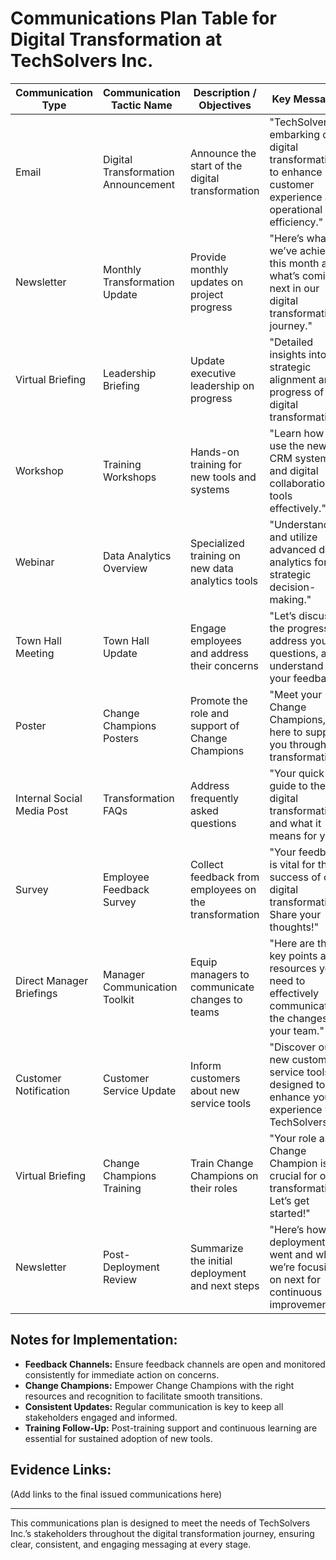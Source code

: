 
# Communications Plan Table for Digital Transformation at TechSolvers Inc.

| Communication Type         | Communication Tactic Name   | Description / Objectives                          | Key Messages                                                                                  | Channel(s)                      | Stakeholder(s) / Audience(s)                 | Event Date      | Owner                      | Reviewer                  | Sender                        | Notes  | Status        | Evidence |
|----------------------------|-----------------------------|---------------------------------------------------|------------------------------------------------------------------------------------------------|---------------------------------|---------------------------------------------|-----------------|----------------------------|---------------------------|-------------------------------|--------|---------------|----------|
| Email                      | Digital Transformation Announcement | Announce the start of the digital transformation | "TechSolvers is embarking on a digital transformation to enhance customer experience and operational efficiency." | Email, Intranet Portal         | All Employees, Customers, Business Partners | Month 1         | Communications Specialist  | HR Lead, Executive Sponsor | Communications Specialist     |        | Not started   |          |
| Newsletter                 | Monthly Transformation Update | Provide monthly updates on project progress      | "Here’s what we’ve achieved this month and what’s coming next in our digital transformation journey." | Email, Intranet Portal         | All Employees, Customers, Business Partners | Ongoing Monthly | Communications Specialist  | HR Lead, Project Manager   | Communications Specialist     |        | Not started   |          |
| Virtual Briefing           | Leadership Briefing          | Update executive leadership on progress          | "Detailed insights into the strategic alignment and progress of the digital transformation."               | Video Conference, Intranet Portal | Executive Leadership                    | Quarterly        | Project Manager            | Executive Sponsor          | Project Manager              |        | Not started   |          |
| Workshop                   | Training Workshops           | Hands-on training for new tools and systems      | "Learn how to use the new CRM system and digital collaboration tools effectively."                         | In-person, Online               | Frontline Employees, IT Department, HR  | Months 7-9       | HR Lead, IT Lead           | Data Analytics Lead        | HR Lead, IT Lead             |        | Not started   |          |
| Webinar                    | Data Analytics Overview      | Specialized training on new data analytics tools | "Understand and utilize advanced data analytics for strategic decision-making."                            | Online                         | Data Analytics Team                     | Month 8          | Data Analytics Lead        | Project Manager            | Data Analytics Lead          |        | Not started   |          |
| Town Hall Meeting          | Town Hall Update             | Engage employees and address their concerns      | "Let’s discuss the progress, address your questions, and understand your feedback."                         | In-person, Video Conference     | All Employees                            | Monthly          | Communications Specialist  | HR Lead, Executive Sponsor | Executive Sponsor            |        | Not started   |          |
| Poster                     | Change Champions Posters     | Promote the role and support of Change Champions | "Meet your Change Champions, here to support you through this transformation."                              | Office Posters, Intranet Portal | All Employees                            | Month 7          | HR Lead                    | Project Manager            | HR Lead                      |        | Not started   |          |
| Internal Social Media Post | Transformation FAQs          | Address frequently asked questions               | "Your quick guide to the digital transformation and what it means for you."                                 | Internal Social Media, Intranet Portal | All Employees, Customers        | Ongoing          | Communications Specialist  | HR Lead, Project Manager   | Communications Specialist     |        | Not started   |          |
| Survey                     | Employee Feedback Survey     | Collect feedback from employees on the transformation | "Your feedback is vital for the success of our digital transformation. Share your thoughts!"                 | Email, Intranet Portal         | All Employees                            | Quarterly        | HR Lead, Project Manager   | HR Lead                    | HR Lead, Project Manager     |        | Not started   |          |
| Direct Manager Briefings   | Manager Communication Toolkit | Equip managers to communicate changes to teams   | "Here are the key points and resources you need to effectively communicate the changes to your team."        | Email, Intranet Portal         | Managers                                | Ongoing          | HR Lead, Communications Specialist | Executive Sponsor      | Managers                    |        | Not started   |          |
| Customer Notification      | Customer Service Update      | Inform customers about new service tools         | "Discover our new customer service tools designed to enhance your experience with TechSolvers."              | Email, Website, In-App Message  | Customers                                 | Month 8          | Customer Experience Lead   | Communications Specialist  | Customer Experience Lead      |        | Not started   |          |
| Virtual Briefing           | Change Champions Training    | Train Change Champions on their roles            | "Your role as a Change Champion is crucial for our transformation. Let’s get started!"                        | Video Conference, Intranet Portal | Change Champions                        | Month 7          | HR Lead                    | Project Manager            | HR Lead                      |        | Not started   |          |
| Newsletter                 | Post-Deployment Review       | Summarize the initial deployment and next steps  | "Here’s how the deployment went and what we’re focusing on next for continuous improvement."                 | Email, Intranet Portal         | All Employees, Customers, Business Partners | Month 12        | Communications Specialist  | HR Lead, Project Manager   | Communications Specialist     |        | Not started   |          |

## Notes for Implementation:
- **Feedback Channels:** Ensure feedback channels are open and monitored consistently for immediate action on concerns.
- **Change Champions:** Empower Change Champions with the right resources and recognition to facilitate smooth transitions.
- **Consistent Updates:** Regular communication is key to keep all stakeholders engaged and informed.
- **Training Follow-Up:** Post-training support and continuous learning are essential for sustained adoption of new tools.

## Evidence Links:
(Add links to the final issued communications here)

---
This communications plan is designed to meet the needs of TechSolvers Inc.’s stakeholders throughout the digital transformation journey, ensuring clear, consistent, and engaging messaging at every stage.
